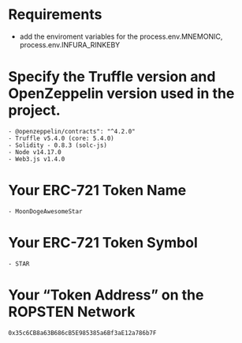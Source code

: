 # Requirements
 - add the enviroment variables for the process.env.MNEMONIC, process.env.INFURA_RINKEBY

# Specify the Truffle version and OpenZeppelin version used in the project.
    - @openzeppelin/contracts": "^4.2.0"
    - Truffle v5.4.0 (core: 5.4.0)
    - Solidity - 0.8.3 (solc-js)
    - Node v14.17.0
    - Web3.js v1.4.0
# Your ERC-721 Token Name
    - MoonDogeAwesomeStar
# Your ERC-721 Token Symbol
    - STAR
# Your “Token Address” on the ROPSTEN Network
    0x35c6CB8a63B686cB5E985385a6Bf3aE12a786b7F